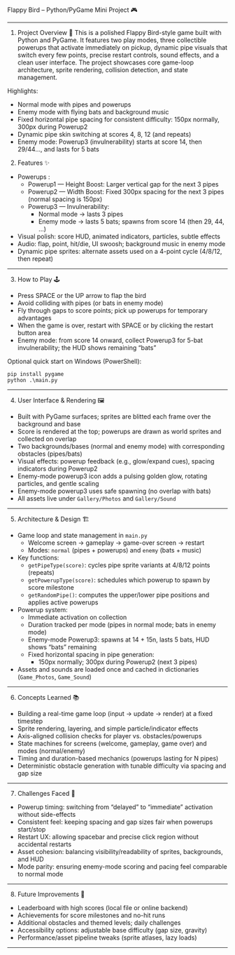 Flappy Bird – Python/PyGame Mini Project 🎮

---

1) Project Overview 🎯
This is a polished Flappy Bird-style game built with Python and PyGame. It features two play modes, three collectible powerups that activate immediately on pickup, dynamic pipe visuals that switch every few points, precise restart controls, sound effects, and a clean user interface. The project showcases core game-loop architecture, sprite rendering, collision detection, and state management.

Highlights:
- Normal mode with pipes and powerups
- Enemy mode with flying bats and background music
- Fixed horizontal pipe spacing for consistent difficulty: 150px normally, 300px during Powerup2
- Dynamic pipe skin switching at scores 4, 8, 12 (and repeats)
 - Enemy mode: Powerup3 (invulnerability) starts at score 14, then 29/44…, and lasts for 5 bats

2) Features ✨
- Powerups :
	- Powerup1 — Height Boost: Larger vertical gap for the next 3 pipes
	- Powerup2 — Width Boost: Fixed 300px spacing for the next 3 pipes (normal spacing is 150px)
	- Powerup3 — Invulnerability:
		- Normal mode → lasts 3 pipes
		- Enemy mode → lasts 5 bats; spawns from score 14 (then 29, 44, …)
- Visual polish: score HUD, animated indicators, particles, subtle effects
- Audio: flap, point, hit/die, UI swoosh; background music in enemy mode
- Dynamic pipe sprites: alternate assets used on a 4-point cycle (4/8/12, then repeat)

---

3) How to Play 🕹️
- Press SPACE or the UP arrow to flap the bird
- Avoid colliding with pipes (or bats in enemy mode)
- Fly through gaps to score points; pick up powerups for temporary advantages
- When the game is over, restart with SPACE or by clicking the restart button area
- Enemy mode: from score 14 onward, collect Powerup3 for 5-bat invulnerability; the HUD shows remaining “bats”

Optional quick start on Windows (PowerShell):
```pwsh
pip install pygame
python .\main.py
```

---

4) User Interface & Rendering 🖼️
- Built with PyGame surfaces; sprites are blitted each frame over the background and base
- Score is rendered at the top; powerups are drawn as world sprites and collected on overlap
- Two backgrounds/bases (normal and enemy mode) with corresponding obstacles (pipes/bats)
- Visual effects: powerup feedback (e.g., glow/expand cues), spacing indicators during Powerup2
- Enemy-mode powerup3 icon adds a pulsing golden glow, rotating particles, and gentle scaling
- Enemy-mode powerup3 uses safe spawning (no overlap with bats)
- All assets live under `Gallery/Photos` and `Gallery/Sound`

---

5) Architecture & Design 🏗️
- Game loop and state management in `main.py`
	- Welcome screen → gameplay → game-over screen → restart
	- Modes: `normal` (pipes + powerups) and `enemy` (bats + music)
- Key functions:
	- `getPipeType(score)`: cycles pipe sprite variants at 4/8/12 points (repeats)
	- `getPowerupType(score)`: schedules which powerup to spawn by score milestone
	- `getRandomPipe()`: computes the upper/lower pipe positions and applies active powerups
- Powerup system:
	- Immediate activation on collection
	- Duration tracked per mode (pipes in normal mode; bats in enemy mode)
	- Enemy-mode Powerup3: spawns at 14 + 15n, lasts 5 bats, HUD shows “bats” remaining
	- Fixed horizontal spacing in pipe generation:
		- 150px normally; 300px during Powerup2 (next 3 pipes)
- Assets and sounds are loaded once and cached in dictionaries (`Game_Photos`, `Game_Sound`)

---

6) Concepts Learned 📚
- Building a real-time game loop (input → update → render) at a fixed timestep
- Sprite rendering, layering, and simple particle/indicator effects
- Axis-aligned collision checks for player vs. obstacles/powerups
- State machines for screens (welcome, gameplay, game over) and modes (normal/enemy)
- Timing and duration-based mechanics (powerups lasting for N pipes)
- Deterministic obstacle generation with tunable difficulty via spacing and gap size

---

7) Challenges Faced 🧩
- Powerup timing: switching from “delayed” to “immediate” activation without side-effects
- Consistent feel: keeping spacing and gap sizes fair when powerups start/stop
- Restart UX: allowing spacebar and precise click region without accidental restarts
- Asset cohesion: balancing visibility/readability of sprites, backgrounds, and HUD
- Mode parity: ensuring enemy-mode scoring and pacing feel comparable to normal mode

---

8) Future Improvements 🚀
- Leaderboard with high scores (local file or online backend)
- Achievements for score milestones and no-hit runs
- Additional obstacles and themed levels; daily challenges
- Accessibility options: adjustable base difficulty (gap size, gravity)
- Performance/asset pipeline tweaks (sprite atlases, lazy loads)

---

